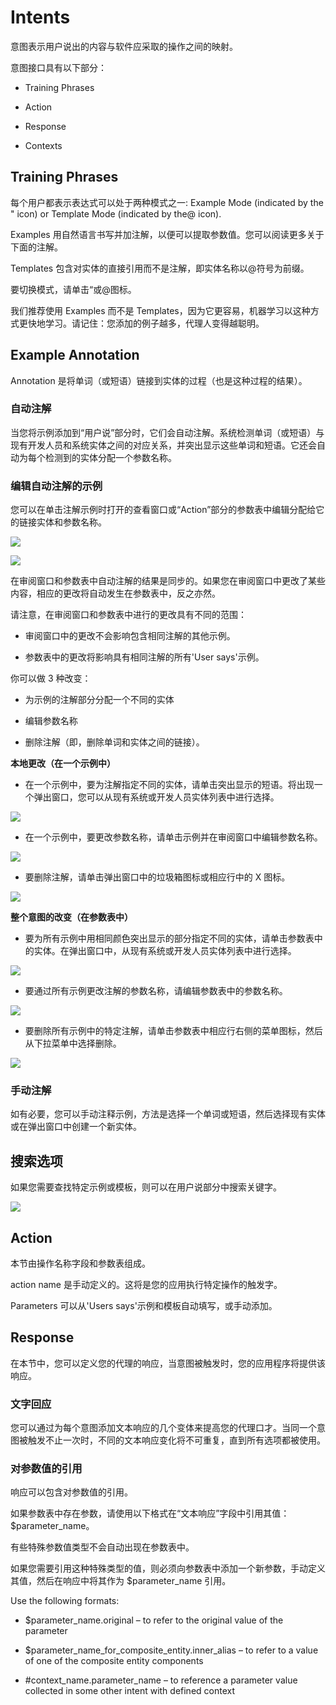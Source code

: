 # Intents

意图表示用户说出的内容与软件应采取的操作之间的映射。

意图接口具有以下部分：

* Training Phrases

* Action

* Response

* Contexts

## Training Phrases

每个用户都表示表达式可以处于两种模式之一: Example Mode (indicated by the " icon) or Template Mode (indicated by the@ icon).

Examples 用自然语言书写并加注解，以便可以提取参数值。您可以阅读更多关于下面的注解。

Templates 包含对实体的直接引用而不是注解，即实体名称以@符号为前缀。

要切换模式，请单击“或@图标。

我们推荐使用 Examples 而不是 Templates，因为它更容易，机器学习以这种方式更快地学习。请记住：您添加的例子越多，代理人变得越聪明。

## Example Annotation

Annotation 是将单词（或短语）链接到实体的过程（也是这种过程的结果）。

### 自动注解

当您将示例添加到“用户说”部分时，它们会自动注解。系统检测单词（或短语）与现有开发人员和系统实体之间的对应关系，并突出显示这些单词和短语。它还会自动为每个检测到的实体分配一个参数名称。

### 编辑自动注解的示例

您可以在单击注解示例时打开的查看窗口或“Action”部分的参数表中编辑分配给它的链接实体和参数名称。

![](https://ws1.sinaimg.cn/large/006tKfTcgy1fr3wr2vxldj30ie0cjdg2.jpg)

![](https://ws3.sinaimg.cn/large/006tKfTcgy1fr3wr81jmgj30ip09kjri.jpg)

在审阅窗口和参数表中自动注解的结果是同步的。如果您在审阅窗口中更改了某些内容，相应的更改将自动发生在参数表中，反之亦然。

请注意，在审阅窗口和参数表中进行的更改具有不同的范围：

* 审阅窗口中的更改不会影响包含相同注解的其他示例。

* 参数表中的更改将影响具有相同注解的所有'User says'示例。

你可以做 3 种改变：

* 为示例的注解部分分配一个不同的实体

* 编辑参数名称

* 删除注解（即，删除单词和实体之间的链接）。

**本地更改（在一个示例中）**

* 在一个示例中，要为注解指定不同的实体，请单击突出显示的短语。将出现一个弹出窗口，您可以从现有系统或开发人员实体列表中进行选择。

![](https://ws4.sinaimg.cn/large/006tKfTcgy1fr3x53qzk8j30hu0dodg8.jpg)

* 在一个示例中，要更改参数名称，请单击示例并在审阅窗口中编辑参数名称。

![](https://ws3.sinaimg.cn/large/006tKfTcgy1fr3x6fn0gdj30i0093aa6.jpg)

* 要删除注解，请单击弹出窗口中的垃圾箱图标或相应行中的 X 图标。

![](https://ws2.sinaimg.cn/large/006tKfTcgy1fr3x7u78f5j30hv094q32.jpg)

**整个意图的改变（在参数表中）**

* 要为所有示例中用相同颜色突出显示的部分指定不同的实体，请单击参数表中的实体。在弹出窗口中，从现有系统或开发人员实体列表中进行选择。

![](https://ws2.sinaimg.cn/large/006tKfTcgy1fr3xanxl9tj30hj0d0wes.jpg)

* 要通过所有示例更改注解的参数名称，请编辑参数表中的参数名称。

![](https://ws2.sinaimg.cn/large/006tKfTcgy1fr3xc71w53j30hu065wej.jpg)

* 要删除所有示例中的特定注解，请单击参数表中相应行右侧的菜单图标，然后从下拉菜单中选择删除。

![](https://ws2.sinaimg.cn/large/006tKfTcgy1fr3xc71w53j30hu065wej.jpg)

### 手动注解

如有必要，您可以手动注释示例，方法是选择一个单词或短语，然后选择现有实体或在弹出窗口中创建一个新实体。

## 搜索选项

如果您需要查找特定示例或模板，则可以在用户说部分中搜索关键字。

![](https://ws3.sinaimg.cn/large/006tKfTcgy1fr3xe4w9enj30hz060mx5.jpg)

## Action

本节由操作名称字段和参数表组成。

action name 是手动定义的。这将是您的应用执行特定操作的触发字。

Parameters 可以从'Users says'示例和模板自动填写，或手动添加。

## Response

在本节中，您可以定义您的代理的响应，当意图被触发时，您的应用程序将提供该响应。

### 文字回应

您可以通过为每个意图添加文本响应的几个变体来提高您的代理口才。当同一个意图被触发不止一次时，不同的文本响应变化将不可重复，直到所有选项都被使用。

### 对参数值的引用

响应可以包含对参数值的引用。

如果参数表中存在参数，请使用以下格式在“文本响应”字段中引用其值：$parameter_name。

有些特殊参数值类型不会自动出现在参数表中。

如果您需要引用这种特殊类型的值，则必须向参数表中添加一个新参数，手动定义其值，然后在响应中将其作为 $parameter_name 引用。

Use the following formats:

* $parameter_name.original – to refer to the original value of the parameter

* $parameter_name_for_composite_entity.inner_alias – to refer to a value of one of the composite entity components

* #context_name.parameter_name – to reference a parameter value collected in some other intent with defined context
